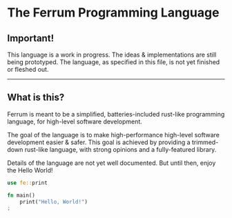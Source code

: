 # The Ferrum Programming Language

## Important!
This language is a work in progress. The ideas & implementations are still being prototyped. The language, as specified in this file, is not yet finished or fleshed out.

---

## What is this?

Ferrum is meant to be a simplified, batteries-included rust-like programming language, for high-level software development.

The goal of the language is to make high-performance high-level software development easier & safer. This goal is achieved by providing a trimmed-down rust-like language, with strong opinions and a fully-featured library.

Details of the language are not yet well documented. But until then, enjoy the Hello World!

```rust
use fe::print

fn main()
    print("Hello, World!")
;
```
